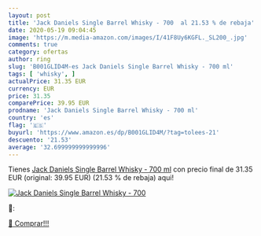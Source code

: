 ```yaml
---
layout: post
title: 'Jack Daniels Single Barrel Whisky - 700  al 21.53 % de rebaja'
date: 2020-05-19 09:04:45
image: 'https://m.media-amazon.com/images/I/41F8Uy6KGFL._SL200_.jpg'
comments: true
category: ofertas
author: ring
slug: 'B001GLID4M-es Jack Daniels Single Barrel Whisky - 700 ml'
tags: [ 'whisky', ]
actualPrice: 31.35 EUR
currency: EUR
price: 31.35
comparePrice: 39.95 EUR
prodname: 'Jack Daniels Single Barrel Whisky - 700 ml'
country: 'es'
flag: '🇪🇸'
buyurl: 'https://www.amazon.es/dp/B001GLID4M/?tag=tolees-21'
descuento: '21.53'
average: '32.699999999999996'
---
```


Tienes [Jack Daniels Single Barrel Whisky - 700 ml](https://www.amazon.es/dp/B001GLID4M/?tag=tolees-21) con precio final de  31.35 EUR (original: 39.95 EUR) (21.53 %  de rebaja) aqui!

[![Jack Daniels Single Barrel Whisky - 700 ](https://m.media-amazon.com/images/I/41F8Uy6KGFL._SL200_.jpg)](https://www.amazon.es/dp/B001GLID4M/?tag=tolees-21)

🔎:


[🛒 Comprar!!!](https://www.amazon.es/dp/B001GLID4M/?tag=tolees-21)
